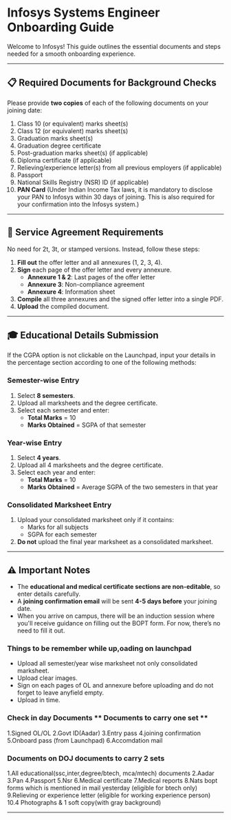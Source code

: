# Infosys Systems Engineer Onboarding Guide

Welcome to Infosys! This guide outlines the essential documents and steps needed for a smooth onboarding experience.

---

## 📋 Required Documents for Background Checks

Please provide **two copies** of each of the following documents on your joining date:

1. Class 10 (or equivalent) marks sheet(s)
2. Class 12 (or equivalent) marks sheet(s)
3. Graduation marks sheet(s)
4. Graduation degree certificate
5. Post-graduation marks sheet(s) (if applicable)
6. Diploma certificate (if applicable)
7. Relieving/experience letter(s) from all previous employers (if applicable)
8. Passport
9. National Skills Registry (NSR) ID (if applicable)
10. **PAN Card** (Under Indian Income Tax laws, it is mandatory to disclose your PAN to Infosys within 30 days of joining. This is also required for your confirmation into the Infosys system.)

---

## 📝 Service Agreement Requirements

No need for 2t, 3t, or stamped versions. Instead, follow these steps:

1. **Fill out** the offer letter and all annexures (1, 2, 3, 4).
2. **Sign** each page of the offer letter and every annexure.
   - **Annexure 1 & 2**: Last pages of the offer letter
   - **Annexure 3**: Non-compliance agreement
   - **Annexure 4**: Information sheet
3. **Compile** all three annexures and the signed offer letter into a single PDF.
4. **Upload** the compiled document.

---

## 🎓 Educational Details Submission

If the CGPA option is not clickable on the Launchpad, input your details in the percentage section according to one of the following methods:

### Semester-wise Entry
1. Select **8 semesters**.
2. Upload all marksheets and the degree certificate.
3. Select each semester and enter:
   - **Total Marks** = 10
   - **Marks Obtained** = SGPA of that semester

### Year-wise Entry
1. Select **4 years**.
2. Upload all 4 marksheets and the degree certificate.
3. Select each year and enter:
   - **Total Marks** = 10
   - **Marks Obtained** = Average SGPA of the two semesters in that year

### Consolidated Marksheet Entry
1. Upload your consolidated marksheet only if it contains:
   - Marks for all subjects
   - SGPA for each semester
2. **Do not** upload the final year marksheet as a consolidated marksheet.

---

## ⚠️ Important Notes

- The **educational and medical certificate sections are non-editable**, so enter details carefully.
- A **joining confirmation email** will be sent **4-5 days before** your joining date.
- When you arrive on campus, there will be an induction session where you'll receive guidance on filling out the BOPT form. For now, there’s no need to fill it out.

### Things to be remember while up,oading on launchpad
- Upload all semester/year wise marksheet not only consolidated marksheet.
- Upload clear images.
- Sign on each pages of OL and annexure before uploading and do not forget to leave anyfield empty.
- Upload in time.

### Check in day Documents ** Documents to carry one set **
1.Signed OL/OL
2.Govt ID(Aadar)
3.Entry pass
4.joining confirmation
5.Onboard pass (from Launchpad)
6.Accomdation mail 

### Documents on DOJ **documents to carry 2 sets**
1.All educational(ssc,inter,degree/btech, mca/mtech) documents 
2.Aadar
3.Pan
4.Passport 
5.Nsr
6.Medical certificate 
7.Medical reports 
8.Nats bopt forms which is mentioned in mail yesterday (eligible for btech only)
9.Relieving or experience letter (eligible for working experience person)
10.4 Photographs & 1 soft copy(with gray background)

---
